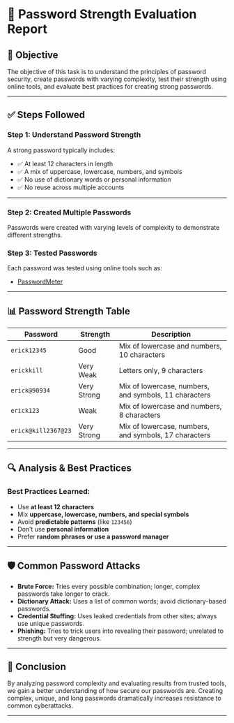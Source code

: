 # 🔐 Password Strength Evaluation Report

## 📝 Objective
The objective of this task is to understand the principles of password security, create passwords with varying complexity, test their strength using online tools, and evaluate best practices for creating strong passwords.

---

## ✅ Steps Followed

### **Step 1: Understand Password Strength**
A strong password typically includes:
- ✅ At least 12 characters in length
- ✅ A mix of uppercase, lowercase, numbers, and symbols
- ✅ No use of dictionary words or personal information
- ✅ No reuse across multiple accounts

---

### **Step 2: Created Multiple Passwords**
Passwords were created with varying levels of complexity to demonstrate different strengths.

### **Step 3: Tested Passwords**
Each password was tested using online tools such as:
- [PasswordMeter](https://passwordmeter.com)


---

## 📊 Password Strength Table

| **Password**           | **Strength**   | **Description**                                           |
|------------------------|----------------|-----------------------------------------------------------|
| `erick12345`           | Good           | Mix of lowercase and numbers, 10 characters               |
| `erickkill`            | Very Weak      | Letters only, 9 characters                                |
| `erick@90934`          | Very Strong    | Mix of lowercase, numbers, and symbols, 11 characters     |
| `erick123`             | Weak           | Mix of lowercase and numbers, 8 characters                |
| `erick@kill2367@23`    | Very Strong    | Mix of lowercase, numbers, and symbols, 17 characters     |

---

## 🔍 Analysis & Best Practices

### **Best Practices Learned:**
- Use **at least 12 characters**
- Mix **uppercase, lowercase, numbers, and special symbols**
- Avoid **predictable patterns** (like `123456`)
- Don’t use **personal information**
- Prefer **random phrases or use a password manager**

---

## 🛡️ Common Password Attacks

- **Brute Force:** Tries every possible combination; longer, complex passwords take longer to crack.
- **Dictionary Attack:** Uses a list of common words; avoid dictionary-based passwords.
- **Credential Stuffing:** Uses leaked credentials from other sites; always use unique passwords.
- **Phishing:** Tries to trick users into revealing their password; unrelated to strength but very dangerous.

---

## 📌 Conclusion

By analyzing password complexity and evaluating results from trusted tools, we gain a better understanding of how secure our passwords are. Creating complex, unique, and long passwords dramatically increases resistance to common cyberattacks.

---

